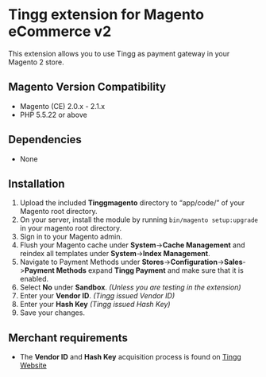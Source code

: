 # Tingg extension for Magento eCommerce v2

This extension allows you to use Tingg as payment gateway in your Magento 2 store.


## Magento Version Compatibility
- Magento (CE) 2.0.x - 2.1.x
- PHP 5.5.22 or above

## Dependencies
- None


## Installation
1. Upload the included **Tinggmagento** directory to “app/code/” of your Magento root directory.
2. On your server, install the module by running `bin/magento setup:upgrade` in your magento root directory.
3. Sign in to your Magento admin.
4. Flush your Magento cache under **System**->**Cache Management** and reindex all templates under **System**->**Index Management**.
5. Navigate to Payment Methods under **Stores**->**Configuration**->**Sales**->**Payment Methods** expand **Tingg Payment** and make sure that it is enabled.
6. Select **No** under **Sandbox**. _(Unless you are testing in the extension)_
7. Enter your **Vendor ID**. _(Tingg issued Vendor ID)_
8. Enter your **Hash Key** _(Tingg issued Hash Key)_
9. Save your changes.


## Merchant requirements
- The **Vendor ID** and **Hash Key** acquisition process is found on [Tingg Website](https://Tinggafrica.com/for-business/ )